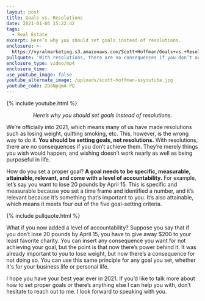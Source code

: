 ```yaml
---
layout: post
title: Goals vs. Resolutions
date: 2021-01-05 15:22:42
tags:
  - Real Estate
excerpt: Here’s why you should set goals instead of resolutions.
enclosure: >-
  https://vyralmarketing.s3.amazonaws.com/Scott+Hoffman/Goals+vs.+Resolutions.mp4
pullquote: 'With resolutions, there are no consequences if you don’t achieve them.'
enclosure_type: video/mp4
enclosure_time:
use_youtube_image: false
youtube_alternate_image: /uploads/scott-hoffman-ssyoutube.jpg
youtube_code: ZOoNpqmA-PQ
---
```


{% include youtube.html %}

<p style="text-align: center;"><em>Here’s why you should set goals instead of resolutions.</em></p>

We’re officially into 2021, which means many of us have made resolutions such as losing weight, quitting smoking, etc. This, however, is the wrong way to do it. **You should be setting goals, not resolutions.** With resolutions, there are no consequences if you don’t achieve them. They’re merely things you wish would happen, and wishing doesn’t work nearly as well as being purposeful in life.&nbsp;

How do you set a proper goal? **A goal needs to be specific, measurable, attainable, relevant, and come with a level of accountability.** For example, let’s say you want to lose 20 pounds by April 15. This is specific and measurable because you set a time frame and identified a number, and it’s relevant because it’s something that’s important to you. It’s also attainable, which means it meets four out of the five goal-setting criteria.&nbsp;

{% include pullquote.html %}

What if you now added a level of accountability? Suppose you say that if you don’t lose 20 pounds by April 15, you have to give away $200 to your least favorite charity. You can insert any consequence you want for not achieving your goal, but the point is that now there’s power behind it. It was already important to you to lose weight, but now there’s a consequence for not doing so. You can use this same principle for any goal you set, whether it's for your business life or personal life.&nbsp;

I hope you have your best year ever in 2021. If you’d like to talk more about how to set proper goals or there’s anything else I can help you with, don’t hesitate to reach out to me. I look forward to speaking with you.
